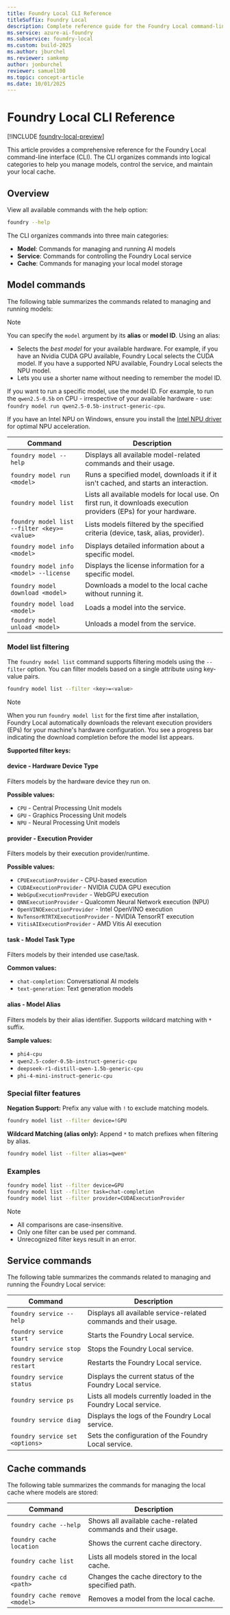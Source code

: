 ```yaml
---
title: Foundry Local CLI Reference
titleSuffix: Foundry Local
description: Complete reference guide for the Foundry Local command-line interface.
ms.service: azure-ai-foundry
ms.subservice: foundry-local
ms.custom: build-2025
ms.author: jburchel
ms.reviewer: samkemp
author: jonburchel
reviewer: samuel100
ms.topic: concept-article
ms.date: 10/01/2025
---
```


# Foundry Local CLI Reference

[!INCLUDE [foundry-local-preview](./../includes/foundry-local-preview.md)]

This article provides a comprehensive reference for the Foundry Local command-line interface (CLI). The CLI organizes commands into logical categories to help you manage models, control the service, and maintain your local cache.

## Overview

View all available commands with the help option:

```bash
foundry --help
```

The CLI organizes commands into three main categories:

- **Model**: Commands for managing and running AI models
- **Service**: Commands for controlling the Foundry Local service
- **Cache**: Commands for managing your local model storage

## Model commands

The following table summarizes the commands related to managing and running models:

> [!NOTE]
> You can specify the `model` argument by its **alias** or **model ID**. Using an alias:
>
> - Selects the _best model_ for your available hardware. For example, if you have an Nvidia CUDA GPU available, Foundry Local selects the CUDA model. If you have a supported NPU available, Foundry Local selects the NPU model.
> - Lets you use a shorter name without needing to remember the model ID.
>
> If you want to run a specific model, use the model ID. For example, to run the `qwen2.5-0.5b` on CPU - irrespective of your available hardware - use: `foundry model run qwen2.5-0.5b-instruct-generic-cpu`.
>
> If you have an Intel NPU on Windows, ensure you install the [Intel NPU driver](https://www.intel.com/content/www/us/en/download/794734/intel-npu-driver-windows.html) for optimal NPU acceleration.

| **Command**                                 | **Description**                                                                                                |
| ------------------------------------------- | -------------------------------------------------------------------------------------------------------------- |
| `foundry model --help`                      | Displays all available model-related commands and their usage.                                                 |
| `foundry model run <model>`                 | Runs a specified model, downloads it if it isn't cached, and starts an interaction.                               |
| `foundry model list`                        | Lists all available models for local use. On first run, it downloads execution providers (EPs) for your hardware. |
| `foundry model list --filter <key>=<value>` | Lists models filtered by the specified criteria (device, task, alias, provider).                               |
| `foundry model info <model>`                | Displays detailed information about a specific model.                                                          |
| `foundry model info <model> --license`      | Displays the license information for a specific model.                                                         |
| `foundry model download <model>`            | Downloads a model to the local cache without running it.                                                       |
| `foundry model load <model>`                | Loads a model into the service.                                                                                |
| `foundry model unload <model>`              | Unloads a model from the service.                                                                              |

### Model list filtering

The `foundry model list` command supports filtering models using the `--filter` option. You can filter models based on a single attribute using key-value pairs.

```bash
foundry model list --filter <key>=<value>
```

> [!NOTE]
> When you run `foundry model list` for the first time after installation, Foundry Local automatically downloads the relevant execution providers (EPs) for your machine's hardware configuration. You see a progress bar indicating the download completion before the model list appears.

**Supported filter keys:**

#### device - Hardware Device Type

Filters models by the hardware device they run on.

**Possible values:**

- `CPU` - Central Processing Unit models
- `GPU` - Graphics Processing Unit models
- `NPU` - Neural Processing Unit models

#### provider - Execution Provider

Filters models by their execution provider/runtime.

**Possible values:**

- `CPUExecutionProvider` - CPU-based execution
- `CUDAExecutionProvider` - NVIDIA CUDA GPU execution
- `WebGpuExecutionProvider` - WebGPU execution
- `QNNExecutionProvider` - Qualcomm Neural Network execution (NPU)
- `OpenVINOExecutionProvider` - Intel OpenVINO execution
- `NvTensorRTRTXExecutionProvider` - NVIDIA TensorRT execution
- `VitisAIExecutionProvider` - AMD Vitis AI execution

#### task - Model Task Type

Filters models by their intended use case/task.

**Common values:**

- `chat-completion`: Conversational AI models
- `text-generation`: Text generation models

#### alias - Model Alias

Filters models by their alias identifier. Supports wildcard matching with `*` suffix.

**Sample values:**

- `phi4-cpu`
- `qwen2.5-coder-0.5b-instruct-generic-cpu`
- `deepseek-r1-distill-qwen-1.5b-generic-cpu`
- `phi-4-mini-instruct-generic-cpu`

### Special filter features

**Negation Support:** Prefix any value with `!` to exclude matching models.

```bash
foundry model list --filter device=!GPU
```

**Wildcard Matching (alias only):** Append `*` to match prefixes when filtering by alias.

```bash
foundry model list --filter alias=qwen*
```

### Examples

```bash
foundry model list --filter device=GPU
foundry model list --filter task=chat-completion
foundry model list --filter provider=CUDAExecutionProvider
```

> [!NOTE]
>
> - All comparisons are case-insensitive.
> - Only one filter can be used per command.
> - Unrecognized filter keys result in an error.

## Service commands

The following table summarizes the commands related to managing and running the Foundry Local service:

| **Command**                     | **Description**                                                  |
| ------------------------------- | ---------------------------------------------------------------- |
| `foundry service --help`        | Displays all available service-related commands and their usage. |
| `foundry service start`         | Starts the Foundry Local service.                                |
| `foundry service stop`          | Stops the Foundry Local service.                                 |
| `foundry service restart`       | Restarts the Foundry Local service.                              |
| `foundry service status`        | Displays the current status of the Foundry Local service.        |
| `foundry service ps`            | Lists all models currently loaded in the Foundry Local service.  |
| `foundry service diag`          | Displays the logs of the Foundry Local service.                  |
| `foundry service set <options>` | Sets the configuration of the Foundry Local service.                  |

## Cache commands

The following table summarizes the commands for managing the local cache where models are stored:

| **Command**                    | **Description**                                                |
| ------------------------------ | -------------------------------------------------------------- |
| `foundry cache --help`         | Shows all available cache-related commands and their usage. |
| `foundry cache location`       | Shows the current cache directory.                          |
| `foundry cache list`           | Lists all models stored in the local cache.                    |
| `foundry cache cd <path>`      | Changes the cache directory to the specified path.                                   |
| `foundry cache remove <model>` | Removes a model from the local cache.                          |
